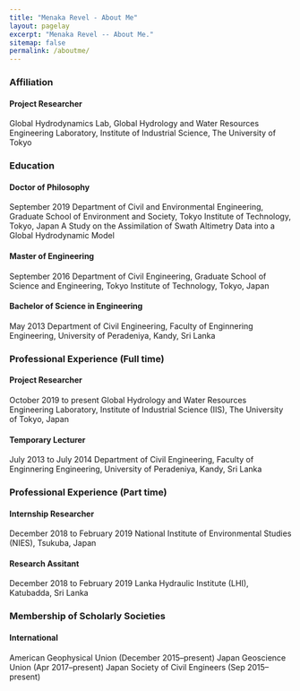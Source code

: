 ```yaml
---
title: "Menaka Revel - About Me"
layout: pagelay
excerpt: "Menaka Revel -- About Me."
sitemap: false
permalink: /aboutme/
---
```

### Affiliation
#### Project Researcher
Global Hydrodynamics Lab, Global Hydrology and Water Resources Engineering Laboratory, Institute of Industrial Science, The University of Tokyo

### Education
#### Doctor of Philosophy
September 2019
Department of Civil and Environmental Engineering, Graduate School of Environment and Society, Tokyo Institute of Technology, Tokyo, Japan
A Study on the Assimilation of Swath Altimetry Data into a Global Hydrodynamic Model
#### Master of Engineering
September 2016
Department of Civil Engineering, Graduate School of Science and Engineering, Tokyo Institute of Technology, Tokyo, Japan

#### Bachelor of Science in Engineering
May 2013
Department of Civil Engineering, Faculty of Enginnering Engineering, University of Peradeniya, Kandy, Sri Lanka

### Professional Experience (Full time)
#### Project Researcher
October 2019 to present
Global Hydrology and Water Resources Engineering Laboratory, Institute of Industrial Science (IIS), The University of Tokyo, Japan
#### Temporary Lecturer
July 2013 to July 2014
Department of Civil Engineering, Faculty of Enginnering Engineering, University of Peradeniya, Kandy, Sri Lanka

### Professional Experience (Part time)
#### Internship Researcher
December 2018 to February 2019
National Institute of Environmental Studies (NIES), Tsukuba, Japan

#### Research Assitant
December 2018 to February 2019
Lanka Hydraulic Institute (LHI), Katubadda, Sri Lanka

### Membership of Scholarly Societies
#### International
American Geophysical Union (December 2015–present)
Japan Geoscience Union (Apr 2017–present)
Japan Society of Civil Engineers (Sep 2015–present)
